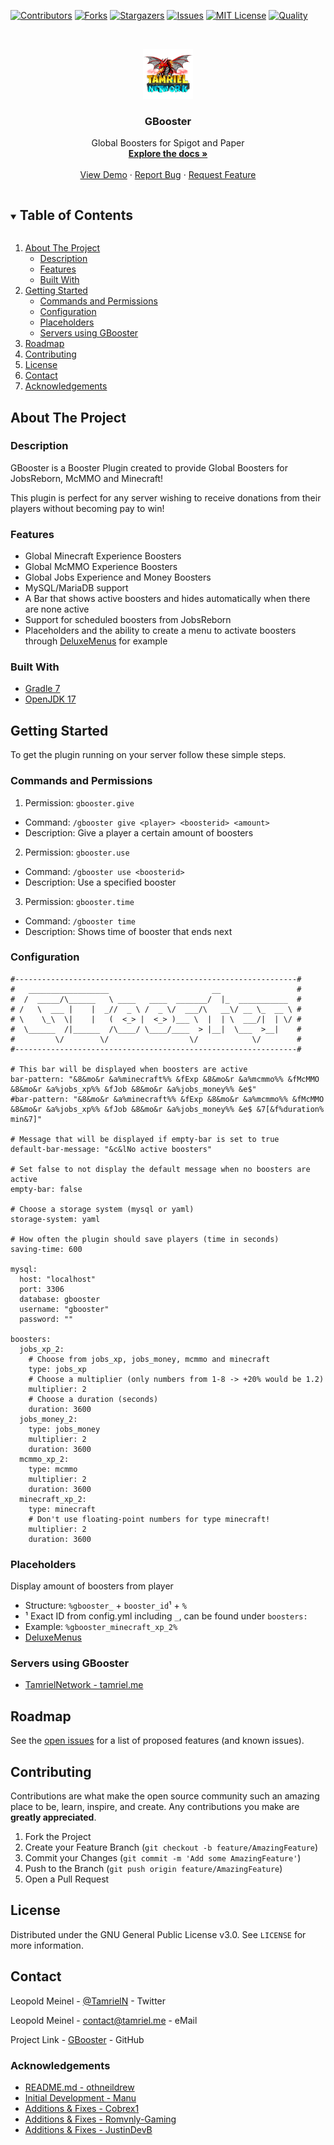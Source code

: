 <!-- PROJECT SHIELDS -->
[![Contributors][contributors-shield]][contributors-url]
[![Forks][forks-shield]][forks-url]
[![Stargazers][stars-shield]][stars-url]
[![Issues][issues-shield]][issues-url]
[![MIT License][license-shield]][license-url]
[![Quality][quality-shield]][quality-url]

<!-- PROJECT LOGO -->
<!--suppress ALL -->
<br />
<p align="center">
  <a href="https://github.com/TamrielNetwork/GBooster">
    <img src="images/logo.png" alt="Logo" width="80" height="80">
  </a>

<h3 align="center">GBooster</h3>

  <p align="center">
    Global Boosters for Spigot and Paper
    <br />
    <a href="https://github.com/TamrielNetwork/GBooster"><strong>Explore the docs »</strong></a>
    <br />
    <br />
    <a href="https://github.com/TamrielNetwork/GBooster">View Demo</a>
    ·
    <a href="https://github.com/TamrielNetwork/GBooster/issues">Report Bug</a>
    ·
    <a href="https://github.com/TamrielNetwork/GBooster/issues">Request Feature</a>
  </p>

<!-- TABLE OF CONTENTS -->
<details open="open">
  <summary><h2 style="display: inline-block">Table of Contents</h2></summary>
  <ol>
    <li>
      <a href="#about-the-project">About The Project</a>
      <ul>
        <li><a href="#description">Description</a></li>
        <li><a href="#features">Features</a></li>
        <li><a href="#built-with">Built With</a></li>
      </ul>
    </li>
    <li>
      <a href="#getting-started">Getting Started</a>
      <ul>
        <li><a href="#commands-and-permissions">Commands and Permissions</a></li>
        <li><a href="#configuration">Configuration</a></li>
        <li><a href="#placeholders">Placeholders</a></li>
        <li><a href="#servers-using-gbooster">Servers using GBooster</a></li>
      </ul>
    </li>
    <li><a href="#roadmap">Roadmap</a></li>
    <li><a href="#contributing">Contributing</a></li>
    <li><a href="#license">License</a></li>
    <li><a href="#contact">Contact</a></li>
    <li><a href="#acknowledgements">Acknowledgements</a></li>
  </ol>
</details>

<!-- ABOUT THE PROJECT -->

## About The Project

### Description

GBooster is a Booster Plugin created to provide Global Boosters for JobsReborn, McMMO and Minecraft!

This plugin is perfect for any server wishing to receive donations from their players without becoming pay to win!

### Features

* Global Minecraft Experience Boosters
* Global McMMO Experience Boosters
* Global Jobs Experience and Money Boosters
* MySQL/MariaDB support
* A Bar that shows active boosters and hides automatically when there are none active
* Support for scheduled boosters from JobsReborn
* Placeholders and the ability to create a menu to activate boosters
  through [DeluxeMenus](https://www.spigotmc.org/resources/deluxemenus.11734/) for example

### Built With

* [Gradle 7](https://docs.gradle.org/7.4/release-notes.html)
* [OpenJDK 17](https://openjdk.java.net/projects/jdk/17/)

<!-- GETTING STARTED -->

## Getting Started

To get the plugin running on your server follow these simple steps.

### Commands and Permissions

1. Permission: `gbooster.give`

* Command: `/gbooster give <player> <boosterid> <amount>`
* Description: Give a player a certain amount of boosters

2. Permission: `gbooster.use`

* Command: `/gbooster use <boosterid>`
* Description: Use a specified booster

3. Permission: `gbooster.time`

* Command: `/gbooster time`
* Description: Shows time of booster that ends next

### Configuration

```
#---------------------------------------------------------------#
#   __________________                       __                 #
#  /  _____/\______   \ ____   ____  _______/  |_  ___________  #
# /   \  ___ |    |  _//  _ \ /  _ \/  ___/\   __\/ __ \_  __ \ #
# \    \_\  \|    |   (  <_> |  <_> )___ \  |  | \  ___/|  | \/ #
#  \______  /|______  /\____/ \____/____  > |__|  \___  >__|    #
#         \/        \/                  \/            \/        #
#---------------------------------------------------------------#

# This bar will be displayed when boosters are active
bar-pattern: "&8&mo&r &a%minecraft%% &fExp &8&mo&r &a%mcmmo%% &fMcMMO &8&mo&r &a%jobs_xp%% &fJob &8&mo&r &a%jobs_money%% &e$"
#bar-pattern: "&8&mo&r &a%minecraft%% &fExp &8&mo&r &a%mcmmo%% &fMcMMO &8&mo&r &a%jobs_xp%% &fJob &8&mo&r &a%jobs_money%% &e$ &7[&f%duration% min&7]"

# Message that will be displayed if empty-bar is set to true
default-bar-message: "&c&lNo active boosters"

# Set false to not display the default message when no boosters are active
empty-bar: false

# Choose a storage system (mysql or yaml)
storage-system: yaml

# How often the plugin should save players (time in seconds)
saving-time: 600

mysql:
  host: "localhost"
  port: 3306
  database: gbooster
  username: "gbooster"
  password: ""

boosters:
  jobs_xp_2:
    # Choose from jobs_xp, jobs_money, mcmmo and minecraft
    type: jobs_xp
    # Choose a multiplier (only numbers from 1-8 -> +20% would be 1.2)
    multiplier: 2
    # Choose a duration (seconds)
    duration: 3600
  jobs_money_2:
    type: jobs_money
    multiplier: 2
    duration: 3600
  mcmmo_xp_2:
    type: mcmmo
    multiplier: 2
    duration: 3600
  minecraft_xp_2:
    type: minecraft
    # Don't use floating-point numbers for type minecraft!
    multiplier: 2
    duration: 3600
```

### Placeholders

Display amount of boosters from player

* Structure: `%gbooster_` + `booster_id`¹ + `%`
* ¹ Exact ID from config.yml including `_`, can be found under `boosters:`
* Example: `%gbooster_minecraft_xp_2%`
* [DeluxeMenus](https://github.com/TamrielNetwork/GBooster/blob/main/DeluxeMenus/gui_menus/booster_menu.yml)

### Servers using GBooster

* [TamrielNetwork - tamriel.me](https://tamriel.site)

<!-- ROADMAP -->

## Roadmap

See the [open issues](https://github.com/TamrielNetwork/GBooster/issues) for a list of proposed features (and known
issues).

<!-- CONTRIBUTING -->

## Contributing

Contributions are what make the open source community such an amazing place to be, learn, inspire, and create. Any
contributions you make are **greatly appreciated**.

1. Fork the Project
2. Create your Feature Branch (`git checkout -b feature/AmazingFeature`)
3. Commit your Changes (`git commit -m 'Add some AmazingFeature'`)
4. Push to the Branch (`git push origin feature/AmazingFeature`)
5. Open a Pull Request

<!-- LICENSE -->

## License

Distributed under the GNU General Public License v3.0. See `LICENSE` for more information.

<!-- CONTACT -->

## Contact

Leopold Meinel - [@TamrielN](https://twitter.com/TamrielN) - Twitter

Leopold Meinel - [contact@tamriel.me](mailto:contact@tamriel.me) - eMail

Project Link - [GBooster](https://github.com/TamrielNetwork/GBooster) - GitHub

<!-- ACKNOWLEDGEMENTS -->

### Acknowledgements

* [README.md - othneildrew](https://github.com/othneildrew/Best-README-Template)
* [Initial Development - Manu](https://github.com/zManu27/)
* [Additions & Fixes - Cobrex1](https://github.com/cobrex1/)
* [Additions & Fixes - Romvnly-Gaming](https://github.com/Romvnly-Gaming)
* [Additions & Fixes - JustinDevB](https://github.com/JustinDevB)

<!-- MARKDOWN LINKS & IMAGES -->

[contributors-shield]: https://img.shields.io/github/contributors-anon/TamrielNetwork/GBooster?style=for-the-badge

[contributors-url]: https://github.com/TamrielNetwork/GBooster/graphs/contributors

[forks-shield]: https://img.shields.io/github/forks/TamrielNetwork/GBooster?label=Forks&style=for-the-badge

[forks-url]: https://github.com/TamrielNetwork/GBooster/network/members

[stars-shield]: https://img.shields.io/github/stars/TamrielNetwork/GBooster?style=for-the-badge

[stars-url]: https://github.com/TamrielNetwork/GBooster/stargazers

[issues-shield]: https://img.shields.io/github/issues/TamrielNetwork/GBooster?style=for-the-badge

[issues-url]: https://github.com/TamrielNetwork/GBooster/issues

[license-shield]: https://img.shields.io/github/license/TamrielNetwork/GBooster?style=for-the-badge

[license-url]: https://github.com/TamrielNetwork/GBooster/blob/main/LICENSE

[quality-shield]: https://img.shields.io/codefactor/grade/github/TamrielNetwork/GBooster?style=for-the-badge

[quality-url]: https://www.codefactor.io/repository/github/TamrielNetwork/GBooster

